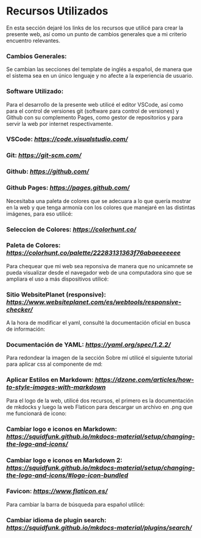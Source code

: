 # Recursos Utilizados

En esta sección dejaré los links de los recursos que utilicé para crear la presente web, así como un punto de cambios generales que a mi criterio encuentro relevantes.

### Cambios Generales: 
Se cambian las secciones del template de inglés a español, de manera que el sistema sea en un único lenguaje y no afecte a la experiencia de usuario.

### Software Utilizado:
Para el desarrollo de la presente web utilicé el editor VSCode, así como para el control de versiones git (software para control de versiones) y Github con su complemento Pages, como gestor de repositorios y para servir la web por internet respectivamente.

### VSCode: *https://code.visualstudio.com/*
### Git: *https://git-scm.com/*
### Github: *https://github.com/*
### Github Pages: *https://pages.github.com/*

Necesitaba una paleta de colores que se adecuara a lo que quería mostrar en la web y que tenga armonía con los colores que manejaré en las distintas imágenes, para eso utilicé:
### Seleccion de Colores: *https://colorhunt.co/*
### Paleta de Colores: *https://colorhunt.co/palette/22283131363f76abaeeeeeee*
Para chequear que mi web sea reponsiva de manera que no unicamnete se pueda visualizar desde el navegador web de una computadora sino que se ampliara el uso a más dispositivos utilicé:
### Sitio WebsitePlanet (responsive): *https://www.websiteplanet.com/es/webtools/responsive-checker/*
A la hora de modificar el yaml, consulté la documentación oficial en busca de información:
### Documentación de YAML: *https://yaml.org/spec/1.2.2/* 
Para redondear la imagen de la sección Sobre mí utilicé el siguiente tutorial para aplicar css al componente de md:
### Aplicar Estilos en Markdown: *https://dzone.com/articles/how-to-style-images-with-markdown*
Para el logo de la web, utilicé dos recursos, el primero es la documentación de mkdocks y luego la web Flaticon para descargar un archivo en .png que me funcionará de icono:
### Cambiar logo e iconos en Markdown: *https://squidfunk.github.io/mkdocs-material/setup/changing-the-logo-and-icons/*
### Cambiar logo e iconos en Markdown 2: *https://squidfunk.github.io/mkdocs-material/setup/changing-the-logo-and-icons/#logo-icon-bundled*
### Favicon: *https://www.flaticon.es/*
Para cambiar la barra de búsqueda para español utilicé:
### Cambiar idioma de plugin search: *https://squidfunk.github.io/mkdocs-material/plugins/search/*


